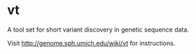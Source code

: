 vt
==

A tool set for short variant discovery in genetic sequence data.

Visit http://genome.sph.umich.edu/wiki/vt for instructions.
